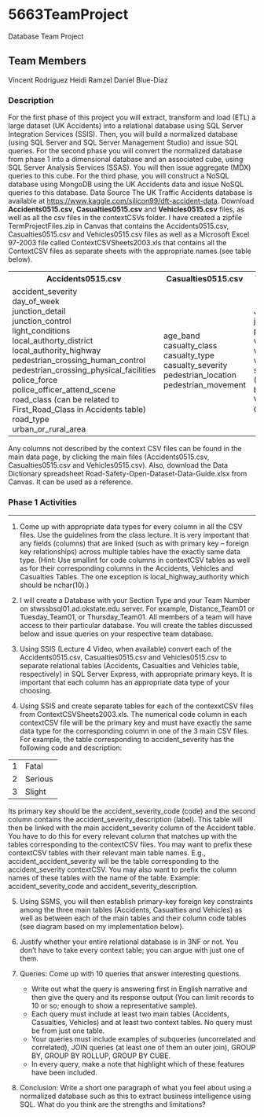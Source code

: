 # 5663TeamProject
Database Team Project
## Team Members
Vincent Rodriguez Heidi Ramzel Daniel Blue-Diaz

### Description
For the first phase of this project you will extract, transform and load (ETL) a large dataset (UK Accidents) into a 
relational database using SQL Server Integration Services (SSIS). Then, you will build a normalized database (using 
SQL Server and SQL Server Management Studio) and issue SQL queries. For the second phase you will convert the 
normalized database from phase 1 into a dimensional database and an associated cube, using SQL Server Analysis 
Services (SSAS). You will then issue aggregate (MDX) queries to this cube. For the third phase, you will construct a 
NoSQL database using MongoDB using the UK Accidents data and issue NoSQL queries to this database.
Data Source
The UK Traffic Accidents database is available at https://www.kaggle.com/silicon99/dft-accident-data. Download 
**Accidents0515.csv**, **Casualties0515.csv** and **Vehicles0515.csv** files, as well as all the csv files in the contextCSVs 
folder. 
I have created a zipfile TermProjectFiles.zip in Canvas that contains the Accidents0515.csv, Casualties0515.csv and 
Vehicles0515.csv files as well as a Microsoft Excel 97-2003 file called ContextCSVSheets2003.xls that contains all 
the ContextCSV files as separate sheets with the appropriate names (see table below).

<table>
  <tr>
    <th>Accidents0515.csv</th><th>Casualties0515.csv</th><th>Vehicles0515.csv</th>
  </tr>
  <tr>
    <td>
      accident_severity<br>
      day_of_week<br>
      junction_detail<br>
      junction_control<br>
      light_conditions<br>
      local_authorty_district<br>
      local_authority_highway<br>
      pedestrian_crossing_human_control<br>
      pedestrian_crossing_physical_facilities<br>
      police_force<br>
      police_officer_attend_scene<br>
      road_class (can be related to<br>
      First_Road_Class in Accidents table)<br>
      road_type<br>
      urban_or_rural_area
    </td>
    <td>
      age_band<br>
      casualty_class<br>
      casualty_type<br>
      casualty_severity<br>
      pedestrian_location<br>
      pedestrian_movement<br>
    </td>
    <td>
      Journey_purpose<br>
      junction_location<br>
      point_of_impact<br>
      vehicle_type<br>
      vehicle_manoeuvre<br>
      vehicle_location<br>
      sex_of_driver (Updated – <br>
      belongs to Vehicles, not <br>
      Casualties)
    </td>
    </tr>
  </table>
  
Any columns not described by the context CSV files can be found in the main data page, by clicking the main files 
(Accidents0515.csv, Casualties0515.csv and Vehicles0515.csv). Also, download the Data Dictionary spreadsheet 
Road-Safety-Open-Dataset-Data-Guide.xlsx from Canvas. It can be used as a reference.

### Phase 1 Activities
***
1. Come up with appropriate data types for every column in all the CSV files. Use the guidelines from the 
class lecture. It is very important that any fields (columns) that are linked (such as with primary key – 
foreign key relationships) across multiple tables have the exactly same data type. (Hint: Use smallint for 
code columns in contextCSV tables as well as for their corresponding columns in the Accidents, Vehicles 
and Casualties Tables. The one exception is local_highway_authority which should be nchar(10).)

2. I will create a Database with your Section Type and your Team Number on stwssbsql01.ad.okstate.edu 
server. For example, Distance_Team01 or Tuesday_Team01, or Thursday_Team01. All members of a team 
will have access to their particular database. You will create the tables discussed below and issue queries 
on your respective team database.

3. Using SSIS (Lecture 4 Video, when available) convert each of the Accidents0515.csv, Casualties0515.csv 
and Vehicles0515.csv to separate relational tables (Accidents, Casualties and Vehicles table, respectively) 
in SQL Server Express, with appropriate primary keys. It is important that each column has an 
appropriate data type of your choosing.

4. Using SSIS and create separate tables for each of the contexxtCSV files from ContextCSVSheets2003.xls. The numerical code column in each contextCSV file will be the primary key and must have exactly the same data type for the corresponding column in one of the 3 main CSV files. 
  For example, the table corresponding to accident_severity has the following code and description:

  <table>
    <tr>
      <td>1</td><td>Fatal</td>
    </tr>  
    <tr>  
      <td>2</td><td>Serious</td>
    </tr>  
    <tr>  
      <td>3</td><td>Slight</td>
    </tr>
  </table>
  
  Its primary key should be the accident_severity_code (code) and the second column contains the accident_severity_description (label). This table will then be linked with the main accident_severity column of the Accident table. You have to do this for every relevant column that matches up with the tables corresponding to the contextCSV files.  You may want to prefix these contextCSV tables with their relevant main table names. E.g., accident_accident_severity will be the table corresponding to the accident_severity contextCSV. You may also want to prefix the column names of these tables with the name of the table. 
    Example: accident_severity_code and 
              accident_severity_description.
  
5. Using SSMS, you will then establish primary-key foreign key constraints among the three main tables 
(Accidents, Casualties and Vehicles) as well as between each of the main tables and their column code 
tables (see diagram based on my implementation below).

6. Justify whether your entire relational database is in 3NF or not. You don’t have to take every context 
table; you can argue with just one of them.

7. Queries: Come up with 10 queries that answer interesting questions.
    -  Write out what the query is answering first in English narrative and then give the query and its response output (You can limit records to 10 or so; enough to show a representative sample).
    -  Each query must include at least two main tables (Accidents, Casualties, Vehicles) and at least two context tables. No query must be from just one table.
    -  Your queries must include examples of subqueries (uncorrelated and correlated), JOIN queries (at least one of them an outer join), GROUP BY, GROUP BY ROLLUP, GROUP BY CUBE. 
    -  In every query, make a note that highlight which of these features have been included.
8. Conclusion: Write a short one paragraph of what you feel about using a normalized database such as this to extract business intelligence using SQL. What do you think are the strengths and limitations?
